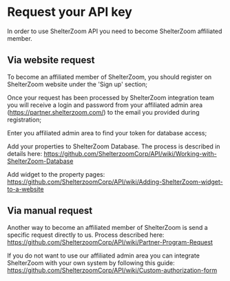 # Request your API key

In order to use ShelterZoom API you need to become ShelterZoom affiliated member. 

## Via website request
To become an affiliated member of ShelterZoom, you should register on ShelterZoom website under the 'Sign up' section;

Once your request has been processed by ShelterZoom integration team you will receive a login and password from your affiliated admin area (https://partner.shelterzoom.com/) to the email you provided during registration;

Enter you affiliated admin area to find your token for database access;

Add your properties to ShelterZoom Database. The process is described in details here: https://github.com/ShelterzoomCorp/API/wiki/Working-with-ShelterZoom-Database

Add widget to the property pages: https://github.com/ShelterzoomCorp/API/wiki/Adding-ShelterZoom-widget-to-a-website

## Via manual request
Another way to become an affiliated member of ShelterZoom is send a specific request directly to us. Process described here: https://github.com/ShelterzoomCorp/API/wiki/Partner-Program-Request

If you do not want to use our affiliated admin area you can integrate ShelterZoom with your own system by following this guide: https://github.com/ShelterzoomCorp/API/wiki/Custom-authorization-form

